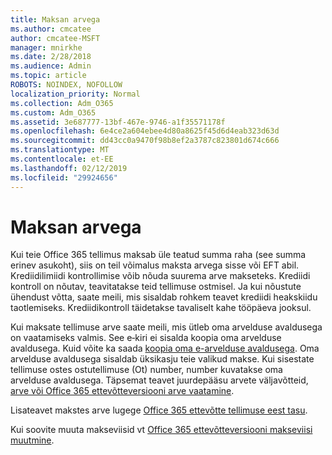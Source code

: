 ```yaml
---
title: Maksan arvega
ms.author: cmcatee
author: cmcatee-MSFT
manager: mnirkhe
ms.date: 2/28/2018
ms.audience: Admin
ms.topic: article
ROBOTS: NOINDEX, NOFOLLOW
localization_priority: Normal
ms.collection: Adm_O365
ms.custom: Adm_O365
ms.assetid: 3e687777-13bf-467e-9746-a1f35571178f
ms.openlocfilehash: 6e4ce2a604ebee4d80a8625f45d6d4eab323d63d
ms.sourcegitcommit: dd43cc0a9470f98b8ef2a3787c823801d674c666
ms.translationtype: MT
ms.contentlocale: et-EE
ms.lasthandoff: 02/12/2019
ms.locfileid: "29924656"
---
```

# <a name="pay-by-invoice"></a>Maksan arvega

Kui teie Office 365 tellimus maksab üle teatud summa raha (see summa erinev asukoht), siis on teil võimalus maksta arvega sisse või EFT abil. Krediidilimiidi kontrollimise võib nõuda suurema arve makseteks. Krediidi kontroll on nõutav, teavitatakse teid tellimuse ostmisel. Ja kui nõustute ühendust võtta, saate meili, mis sisaldab rohkem teavet krediidi heakskiidu taotlemiseks. Krediidikontroll täidetakse tavaliselt kahe tööpäeva jooksul.
  
Kui maksate tellimuse arve saate meili, mis ütleb oma arvelduse avaldusega on vaatamiseks valmis. See e‑kiri ei sisalda koopia oma arvelduse avaldusega. Kuid võite ka saada [koopia oma e-arvelduse avaldusega](https://support.office.com/article/734f4aab-df2d-4e9b-8cb1-691910bde216). Oma arvelduse avaldusega sisaldab üksikasju teie valikud makse. Kui sisestate tellimuse ostes ostutellimuse (Ot) number, number kuvatakse oma arvelduse avaldusega. Täpsemat teavet juurdepääsu arvete väljavõtteid, [arve või Office 365 ettevõtteversiooni arve vaatamine](https://support.office.com/article/2ae3ea58-4fce-4592-91d6-46e9ae3ec218).
  
Lisateavet makstes arve lugege [Office 365 ettevõtte tellimuse eest tasu](https://support.office.com/article/734f4aab-df2d-4e9b-8cb1-691910bde216).
  
Kui soovite muuta makseviisid vt [Office 365 ettevõtteversiooni makseviisi muutmine](https://support.office.com/article/8652f539-3123-4a8f-b9bd-6aa2f0e0372d).
  

